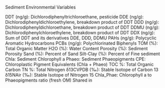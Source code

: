 Sediment Environmental Variables

DDT (ng/g): Dichlorodiphenyltrichloroethane, pesticide
DDE (ng/g): Dichlorodiphenyldichloroethylene, breakdown product of DDT
DDD (ng/g): Dichlorodiphenyldichloroethane, breakdown product of DDT
DDMU (ng/g): Dichlorodiphenylchloroethylene, breakdown product of DDT
DDX (ng/g): Sum of DDT and its derivatives DDE, DDD, DDMU
PAHs (ng/g): Polycyclic Aromatic Hydrocarbons
PCBs (ng/g): Polychlorinated Biphenyls 
TOM (%): Total Organic Matter
H2O (%): Water Content
Porosity (%): Sediment Porosity
Sand (%): Percent of Sand
Silt-Clay (%): Percent of Fine sediment
Chla: Sediment Chlorophyll a
Phaeo: Sediment Phaeopigments
CPE: Chloroplastic Pigment Equivalents (Chla + Phaeo)
TOC %: Total Organic Carbon
TN %: Total Nitrogen
δ13CVPDB (‰): Stable Isotope of Carbon 13
δ15NAir (‰): Stable Isotope of Nitrogen 15
Chla_Phae: Chlorophyll a to Phaeopigments ratio (fresh OM)
Shared in
